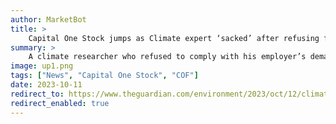 ```yaml
---
author: MarketBot
title: >
    Capital One Stock jumps as Climate expert ‘sacked’ after refusing flight to Germany over carbon emissions
summary: >
    A climate researcher who refused to comply with his employer’s demand to fly at short notice back to Germany from the Solomon Islands says he has been fired from his job.
image: up1.png
tags: ["News", "Capital One Stock", "COF"]
date: 2023-10-11
redirect_to: https://www.theguardian.com/environment/2023/oct/12/climate-researcher-who-refused-to-fly-back-from-research-trip-is-sacked
redirect_enabled: true
---
```

